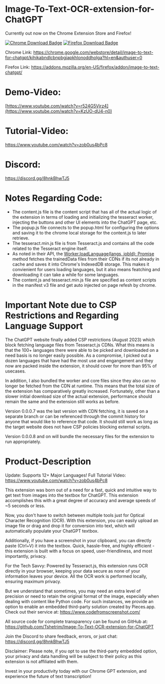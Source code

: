 # Image-To-Text-OCR-extension-for-ChatGPT
Currently out now on the Chrome Extension Store and Firefox! 

[![Chrome Download Badge](https://github-production-user-asset-6210df.s3.amazonaws.com/49722313/263314841-d42bdf5a-5c75-4a84-80d3-344a97b36978.png)](https://chrome.google.com/webstore/detail/image-to-text-for-chatgpt/kihikabndlcbnpbgjapkhlonoddholga)
[![Firefox Download Badge](https://extensionworkshop.com/assets/img/documentation/publish/get-the-addon-178x60px.dad84b42.png)](https://addons.mozilla.org/en-US/firefox/addon/image-to-text-chatgpt/)

Chrome Link: https://chrome.google.com/webstore/detail/image-to-text-for-chatgpt/kihikabndlcbnpbgjapkhlonoddholga?hl=en&authuser=0

Firefox Link: https://addons.mozilla.org/en-US/firefox/addon/image-to-text-chatgpt/


# Demo-Video:
[https://www.youtube.com/watch?v=r524G5Vjrz4](https://www.youtube.com/watch?v=KzUO-dU4-n0)

# Tutorial-Video: 
https://www.youtube.com/watch?v=zob0us4bPc8

# Discord:
https://discord.gg/8hnkBhwTJ5

# Notes Regarding Code: 
- The content.js file is the content script that has all of the actual logic of the extension in terms of loading and initializing the tesseract worker, injecting the buttons and other UI elements into the ChatGPT page, etc. 
- The popup.js file connects to the popup.html for configuring the options and saving it to the chrome local storage for the content.js to later retrieve. 
- The tesseract.min.js file is from Tesseract.js and contains all the code related to the Tesseract engine itself. 
- As noted in their API, the [Worker.loadLanguage(langs, jobId): Promise
]([url](https://github.com/naptha/tesseract.js/blob/master/docs/api.md#worker-load-language)) method fetches the trainedData files from their CDNs if its not already in cache and saves it into Chrome's IndexedDB storage. This makes it convienient for users loading languages, but it also means featching and downloading it can take a while for some languages. 
- The content.js and tesseract.min.js file are specified as content scripts in the manifest v3 file and get auto injected on page refesh by chrome. 

# Important Note due to CSP Restrictions and Regarding Language Support 
The ChatGPT website finally added CSP restrictions (August 2023) which block fetching language files from Tesseract.js CDNs. What this means is that the 100+ languages there were able to be picked and downloaded on a need basis is no longer easily possible. As a compromise, I picked out a dozen languages that have had the most use and engangement and they now are packed inside the extension, it should cover for more than 95% of usecases. 

In addition, I also bundled the worker and core files since they also can no longer be fetched from the CDN at runtime. This means that the total size of the extension has comparatively greatly increased. Fortunately, other than a slower initial download size of the actual extension, performance should remain the same and the extension still works as before. 

Version 0.0.0.7 was the last version with CDN fetching, it is saved on a separate branch or can be referenced through the commit history for anyone that would like to reference that code. It should still work as long as the target website does not have CSP policies blocking external scripts. 

Version 0.0.0.8 and on will bundle the necessary files for the extension to run appropriately. 


# Product-Description
Update: Supports 12+ Major Languages! 
Full Tutorial Video: https://www.youtube.com/watch?v=zob0us4bPc8

This extension was born out of a need for a fast, quick and intuitive way to get text from images into the textbox for ChatGPT. This extension accomplishes this with a great degree of accuracy and average speeds of ~5 seconds or less. 

Now, you don't have to switch between multiple tools just for Optical Character Recognition (OCR). With this extension, you can easily upload an image file or drag and drop it for conversion into text, which will automatically populate your ChatGPT textbox. 

Additionally, if you have a screenshot in your clipboard, you can directly paste (Ctrl+V) it into the textbox. Quick, hassle-free, and highly efficient - this extension is built with a focus on speed, user-friendliness, and most importantly, privacy.

For the Tech Savvy:
Powered by Tesseract.js, this extension runs OCR directly in your browser, keeping your data secure as none of your information leaves your device. All the OCR work is performed locally, ensuring maximum privacy.

But we understand that sometimes, you may need an extra level of precision or need to retain the original format of the image, especially when dealing with content like Python code. For such instances, we provide an option to enable an embedded third-party solution created by Pieces.app. Check out their service at: https://www.codefromscreenshot.com/

All source code for complete transparency can be found on GitHub at: 
https://github.com/Tshetrim/Image-To-Text-OCR-extension-for-ChatGPT

Join the Discord to share feedback, errors, or just chat:
https://discord.gg/8hnkBhwTJ5

Disclaimer: Please note, if you opt to use the third-party embedded option, your privacy and data handling will be subject to their policy as this extension is not affiliated with them.

Invest in your productivity today with our Chrome GPT extension, and experience the future of text transcription!

